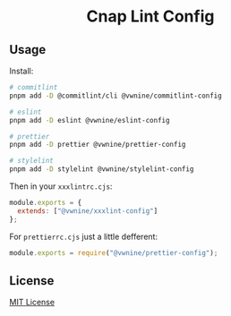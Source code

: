 <h1 align="center">Cnap Lint Config</h1>

## Usage

Install:

```sh
# commitlint
pnpm add -D @commitlint/cli @vwnine/commitlint-config

# eslint
pnpm add -D eslint @vwnine/eslint-config

# prettier
pnpm add -D prettier @vwnine/prettier-config

# stylelint
pnpm add -D stylelint @vwnine/stylelint-config
```

Then in your `xxxlintrc.cjs`:

```js
module.exports = {
  extends: ["@vwnine/xxxlint-config"]
};
```

For `prettierrc.cjs` just a little defferent:

```js
module.exports = require("@vwnine/prettier-config");
```

## License

[MIT License](./LICENSE.md)
